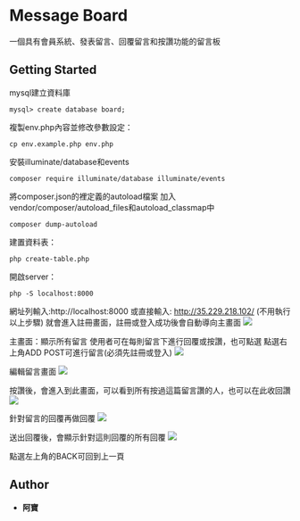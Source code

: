 # Message Board
一個具有會員系統、發表留言、回覆留言和按讚功能的留言板
## Getting Started
mysql建立資料庫
```
mysql> create database board;
```

複製env.php內容並修改參數設定：
```
cp env.example.php env.php
```

安裝illuminate/database和events
```
composer require illuminate/database illuminate/events
```
將composer.json的裡定義的autoload檔案
加入vendor/composer/autoload_files和autoload_classmap中
```
composer dump-autoload
```

建置資料表：
```
php create-table.php
```
開啟server：
```
php -S localhost:8000
```
網址列輸入:http://localhost:8000
或直接輸入: http://35.229.218.102/ (不用執行以上步驟)
就會進入註冊畫面，註冊或登入成功後會自動導向主畫面
![](https://i.imgur.com/8zkSzeN.png)


主畫面：顯示所有留言
使用者可在每則留言下進行回覆或按讚，也可點選
點選右上角ADD POST可進行留言(必須先註冊或登入)
![](https://i.imgur.com/SGB3ZbF.png)



編輯留言畫面
![](https://i.imgur.com/2DoPdfg.png)


按讚後，會進入到此畫面，可以看到所有按過這篇留言讚的人，也可以在此收回讚
![](https://i.imgur.com/508Q1kH.png)



針對留言的回覆再做回覆
![](https://i.imgur.com/Gfu2IN4.png)


送出回覆後，會顯示針對這則回覆的所有回覆
![](https://i.imgur.com/DehydjX.png)



點選左上角的BACK可回到上一頁

## Author

* **阿寶** 